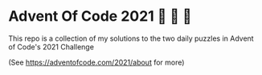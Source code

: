 # Advent Of Code 2021 🎄 🚢 🧝

This repo is a collection of my solutions to the two daily puzzles in Advent of Code's 2021 Challenge 

(See https://adventofcode.com/2021/about for more)

